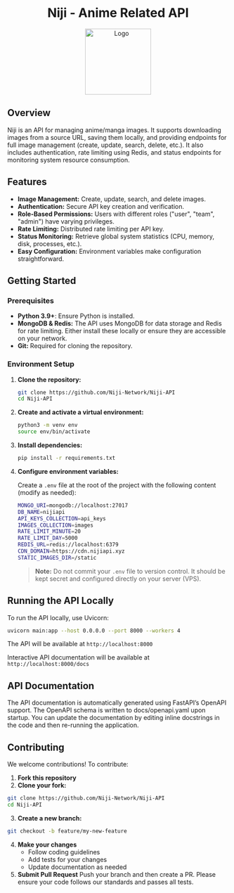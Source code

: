<div align="center">
    <h1>Niji - Anime Related API</h1>
    <img src="/docs/favicon.ico" alt="Logo" width="150">
</div>

## Overview

Niji is an API for managing anime/manga images. It supports downloading images from a source URL, saving them locally, and providing endpoints for full image management (create, update, search, delete, etc.). It also includes authentication, rate limiting using Redis, and status endpoints for monitoring system resource consumption.

## Features

- **Image Management:** Create, update, search, and delete images.
- **Authentication:** Secure API key creation and verification.
- **Role-Based Permissions:** Users with different roles ("user", "team", "admin") have varying privileges.
- **Rate Limiting:** Distributed rate limiting per API key.
- **Status Monitoring:** Retrieve global system statistics (CPU, memory, disk, processes, etc.).
- **Easy Configuration:** Environment variables make configuration straightforward.

## Getting Started

### Prerequisites

- **Python 3.9+**: Ensure Python is installed.
- **MongoDB & Redis:** The API uses MongoDB for data storage and Redis for rate limiting. Either install these locally or ensure they are accessible on your network.
- **Git:** Required for cloning the repository.

### Environment Setup

1. **Clone the repository:**

    ```bash
    git clone https://github.com/Niji-Network/Niji-API
    cd Niji-API
    ```

2. **Create and activate a virtual environment:**

    ```bash
    python3 -m venv env
    source env/bin/activate
    ```

3. **Install dependencies:**

    ```bash
    pip install -r requirements.txt
    ```

4. **Configure environment variables:**

    Create a `.env` file at the root of the project with the following content (modify as needed):

    ```bash
    MONGO_URI=mongodb://localhost:27017
    DB_NAME=nijiapi
    API_KEYS_COLLECTION=api_keys
    IMAGES_COLLECTION=images
    RATE_LIMIT_MINUTE=20
    RATE_LIMIT_DAY=5000
    REDIS_URL=redis://localhost:6379
    CDN_DOMAIN=https://cdn.nijiapi.xyz
    STATIC_IMAGES_DIR=/static
    ```

    > **Note:** Do not commit your `.env` file to version control. It should be kept secret and configured directly on your server (VPS).

## Running the API Locally

To run the API locally, use Uvicorn:

```bash
uvicorn main:app --host 0.0.0.0 --port 8000 --workers 4
```

The API will be available at `http://localhost:8000`

Interactive API documentation will be available at `http://localhost:8000/docs`

## API Documentation

The API documentation is automatically generated using FastAPI’s OpenAPI support. The OpenAPI schema is written to docs/openapi.yaml upon startup. You can update the documentation by editing inline docstrings in the code and then re-running the application.

## Contributing

We welcome contributions! To contribute:

1. **Fork this repository**
2. **Clone your fork:**
```bash
git clone https://github.com/Niji-Network/Niji-API
cd Niji-API
```
3. **Create a new branch:**
```bash
git checkout -b feature/my-new-feature
```
4. **Make your changes**
   - Follow coding guidelines
   - Add tests for your changes
   - Update documentation as needed
5. **Submit Pull Request**
Push your branch and then create a PR.
Please ensure your code follows our standards and passes all tests.